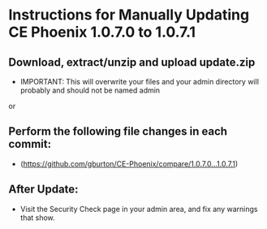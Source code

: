 # Instructions for Manually Updating CE Phoenix 1.0.7.0 to 1.0.7.1
## Download, extract/unzip and upload update.zip
* IMPORTANT: This will overwrite your files and your admin directory will probably and should not be named admin

or
## Perform the following file changes in each commit:
* (https://github.com/gburton/CE-Phoenix/compare/1.0.7.0...1.0.7.1)
## After Update:
* Visit the Security Check page in your admin area, and fix any warnings that show.